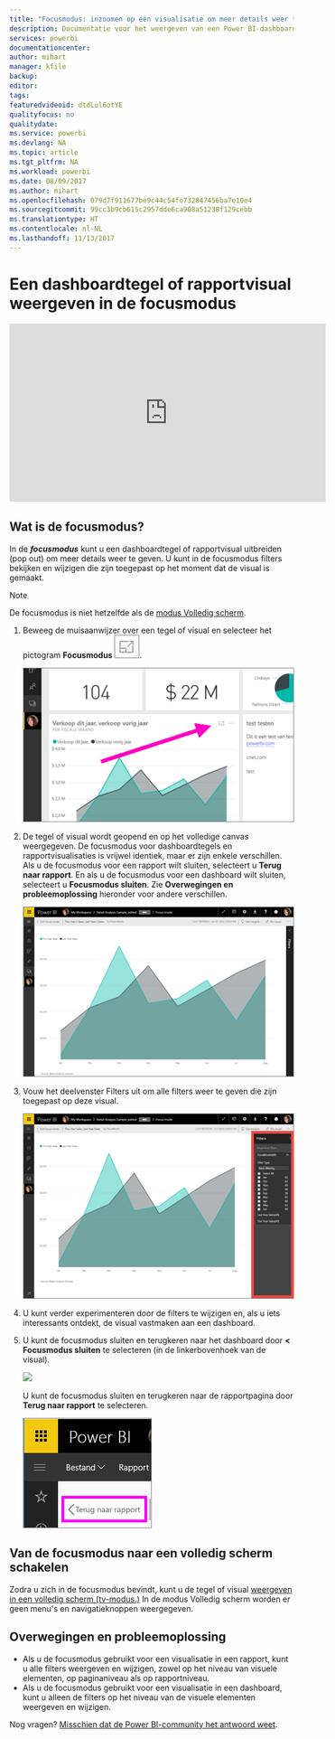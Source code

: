 ```yaml
---
title: "Focusmodus: inzoomen op één visualisatie om meer details weer te geven."
description: Documentatie voor het weergeven van een Power BI-dashboardtegel of rapportvisualisatie in de focusmodus, ook wel een pop-out genoemd.
services: powerbi
documentationcenter: 
author: mihart
manager: kfile
backup: 
editor: 
tags: 
featuredvideoid: dtdLul6otYE
qualityfocus: no
qualitydate: 
ms.service: powerbi
ms.devlang: NA
ms.topic: article
ms.tgt_pltfrm: NA
ms.workload: powerbi
ms.date: 08/09/2017
ms.author: mihart
ms.openlocfilehash: 079d7f911677be9c44c54fe732847456ba7e10e4
ms.sourcegitcommit: 99cc3b9cb615c2957dde6ca908a51238f129cebb
ms.translationtype: HT
ms.contentlocale: nl-NL
ms.lasthandoff: 11/13/2017
---
```

# <a name="display-a-dashboard-tile-or-report-visual-in-focus-mode"></a>Een dashboardtegel of rapportvisual weergeven in de focusmodus
<iframe width="560" height="315" src="https://www.youtube.com/embed/dtdLul6otYE" frameborder="0" allowfullscreen></iframe>


## <a name="what-is-focus-mode"></a>Wat is de focusmodus?
In de ***focusmodus*** kunt u een dashboardtegel of rapportvisual uitbreiden (pop out) om meer details weer te geven.  U kunt in de focusmodus filters bekijken en wijzigen die zijn toegepast op het moment dat de visual is gemaakt.  

> [!NOTE]
> De focusmodus is niet hetzelfde als de [modus Volledig scherm](service-tile-fullscreen-mode.md).
> 
> 

1. Beweeg de muisaanwijzer over een tegel of visual en selecteer het pictogram **Focusmodus** ![](media/service-focus-mode/pbi_popout.jpg).  
   
   ![](media/service-focus-mode/power-bi-hover-focus.png)
2. De tegel of visual wordt geopend en op het volledige canvas weergegeven. De focusmodus voor dashboardtegels en rapportvisualisaties is vrijwel identiek, maar er zijn enkele verschillen. Als u de focusmodus voor een rapport wilt sluiten, selecteert u **Terug naar rapport**. En als u de focusmodus voor een dashboard wilt sluiten, selecteert u **Focusmodus sluiten**. Zie **Overwegingen en probleemoplossing** hieronder voor andere verschillen.
   
   ![](media/service-focus-mode/power-bi-display-focus-newer2.png)
3. Vouw het deelvenster Filters uit om alle filters weer te geven die zijn toegepast op deze visual.
   
   ![](media/service-focus-mode/power-bi-display-focus-filters.png)
4. U kunt verder experimenteren door de filters te wijzigen en, als u iets interessants ontdekt, de visual vastmaken aan een dashboard.   
5. U kunt de focusmodus sluiten en terugkeren naar het dashboard door **< Focusmodus sluiten** te selecteren (in de linkerbovenhoek van de visual).
   
    ![](media/service-focus-mode/power-bi-exit-focus.png)    
   
    U kunt de focusmodus sluiten en terugkeren naar de rapportpagina door **Terug naar rapport** te selecteren.    
   
    ![](media/service-focus-mode/power-bi-exit-focus-report.png)

## <a name="go-from-focus-mode-to-full-screen-mode"></a>Van de focusmodus naar een volledig scherm schakelen
Zodra u zich in de focusmodus bevindt, kunt u de tegel of visual [weergeven in een volledig scherm (tv-modus.)](service-tile-fullscreen-mode.md) In de modus Volledig scherm worden er geen menu's en navigatieknoppen weergegeven.

## <a name="considerations-and-troubleshooting"></a>Overwegingen en probleemoplossing
* Als u de focusmodus gebruikt voor een visualisatie in een rapport, kunt u alle filters weergeven en wijzigen, zowel op het niveau van visuele elementen, op paginaniveau als op rapportniveau.    
* Als u de focusmodus gebruikt voor een visualisatie in een dashboard, kunt u alleen de filters op het niveau van de visuele elementen weergeven en wijzigen.

Nog vragen? [Misschien dat de Power BI-community het antwoord weet](http://community.powerbi.com/).

